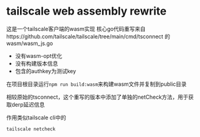 # tailscale web assembly rewrite

这是一个tailscale客户端的wasm实现
核心go代码重写来自https://github.com/tailscale/tailscale/tree/main/cmd/tsconnect 的wasm/wasm_js.go

- 没有wasm-opt优化
- 没有构建版本信息
- 包含的authkey为测试key

在项目根目录运行`npm run build:wasm`来构建wasm文件并复制到public目录

相较原始的tsconnect，这个重写的版本中添加了单独的netCheck方法，用于获取derp延迟信息

作用类似tailscale cli中的
```bash 
tailscale netcheck
```